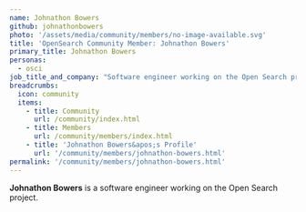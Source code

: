 ```yaml
---
name: Johnathon Bowers
github: johnathonbowers
photo: '/assets/media/community/members/no-image-available.svg'
title: 'OpenSearch Community Member: Johnathon Bowers'
primary_title: Johnathon Bowers
personas:
  - osci
job_title_and_company: "Software engineer working on the Open Search project"
breadcrumbs:
  icon: community
  items:
    - title: Community
      url: /community/index.html
    - title: Members
      url: /community/members/index.html
    - title: 'Johnathon Bowers&apos;s Profile'
      url: '/community/members/johnathon-bowers.html'
permalink: '/community/members/johnathon-bowers.html'
---
```


**Johnathon Bowers** is a software engineer working on the Open Search project.
